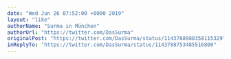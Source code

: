 ```yaml
---
date: "Wed Jun 26 07:52:00 +0000 2019"
layout: "like"
authorName: "Surma in München"
authorUrl: "https://twitter.com/DasSurma"
originalPost: "https://twitter.com/DasSurma/status/1143788988358115329"
inReplyTo: "https://twitter.com/DasSurma/status/1143788753485516800"
---
```

